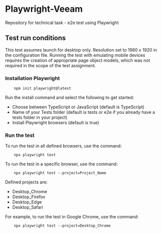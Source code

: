# Playwright-Veeam

Repository for technical task - e2e test using Playwright

## Test run conditions

This test assumes launch for desktop only. Resolution set to 1980 x 1920 in the configuration file.
Running the test with emulating mobile devices requires the creation of appropriate page object models, which was not required in the scope of the test assignment.

### Installation Playwright

```
    npm init playwright@latest
```

Run the install command and select the following to get started:

-   Choose between TypeScript or JavaScript (default is TypeScript)
-   Name of your Tests folder (default is tests or e2e if you already have a tests folder in your project)
-   Install Playwright browsers (default is true)

### Run the test

To run the test in all defined browsers, use the command:

```
    npx playwright test
```

To run the test in a specific browser, use the command:

```
    npx playwright test --project=Project_Name
```

Defined projects are:

-   Desktop_Chrome
-   Desktop_Firefox
-   Desktop_Edge
-   Desktop_Safari

For example, to run the test in Google Chrome, use the command:

```
    npx playwright test --project=Desktop_Chrome
```
